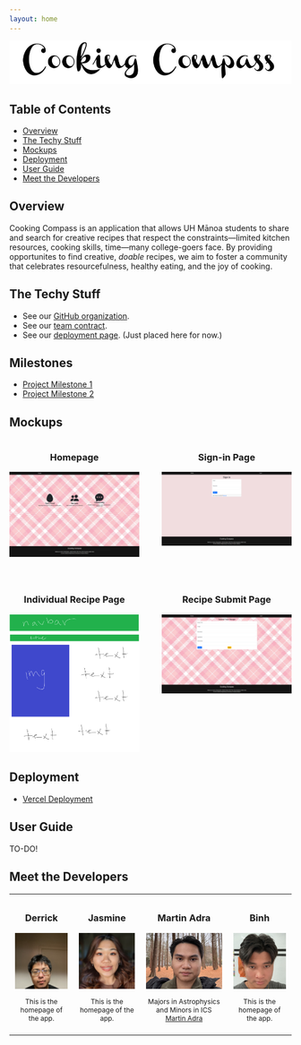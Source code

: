 ```yaml
---
layout: home
---
```


<img src="images/logo.png">

## **Table of Contents**
* [Overview](#overview)
* [The Techy Stuff](#the-techy-stuff)
* [Mockups](#mockups)
* [Deployment](#deployment)
* [User Guide](#user-guide)
* [Meet the Developers](#meet-the-developers)

## **Overview**
Cooking Compass is an application that allows UH Mānoa students to share and search for creative recipes that respect the constraints—limited kitchen resources, cooking skills, time—many college-goers face. By providing opportunites to find creative, *doable* recipes, we aim to foster a community that celebrates resourcefulness, healthy eating, and the joy of cooking.

## **The Techy Stuff**
* See our [GitHub organization](https://github.com/Cooking-Compass).
* See our [team contract](https://docs.google.com/document/d/1vPueASUJx5Af_aTIyjsdGVoajnHm5Qxhm5PrnRTxdoA/edit?usp=sharing).
* See our [deployment page](https://cooking-compass-khaki.vercel.app/). (Just placed here for now.)

## **Milestones**
* [Project Milestone 1](https://github.com/orgs/Cooking-Compass/projects/1)
* [Project Milestone 2](https://github.com/orgs/Cooking-Compass/projects/2)

## **Mockups**

<div style="display: flex; flex-wrap: wrap; gap: 40px; justify-content: center;">

  <div style="flex: 1 1 45%; text-align: center;">
    <h3><strong>Homepage</strong></h3>
    <img width="500" src="images/pinkhomepage.png">
  </div>

  <div style="flex: 1 1 45%; text-align: center;">
    <h3><strong>Sign-in Page</strong></h3>
    <img width="500" src="images/signin.png">
  </div>

  <div style="flex: 1 1 45%; text-align: center;">
    <h3><strong>Individual Recipe Page</strong></h3>
    <img width="500" src="images/recipe.png">
  </div>

  <div style="flex: 1 1 45%; text-align: center;">
    <h3><strong>Recipe Submit Page</strong></h3>
    <img width="500" src="images/pinksubmitrecipe.png">
  </div>

</div>

## **Deployment**

* [Vercel Deployment](https://cooking-compass-khaki.vercel.app/)

## **User Guide**
TO-DO!

## **Meet the Developers**

<div style="text-align: center;">
  <table style="margin: 0 auto;">
    <tr>
      <td style="padding: 10px; vertical-align: top;">
        <h3>Derrick</h3>
        <img src="images/derrick.jpg" style="width: 150px; height: 100px; object-fit: cover;"><br>
        <p style="font-size: 12px;">
        This is the homepage of the app.
        </p>
      </td>
      <td style="padding: 10px; vertical-align: top;">
        <h3>Jasmine</h3>
        <img src="images/jasmine.jpg" style="width: 150px; height: 100px; object-fit: cover;">
        <p style="font-size: 12px;">
        This is the homepage of the app.
        </p>
      </td>
      <td style="padding: 10px; vertical-align: top;">
        <h3>Martin Adra</h3>
        <img src="images/martin.jpg" style="width: 150px; height: 100px; object-fit: cover;"><br>
        <p style="font-size: 12px;">
        Majors in Astrophysics and Minors in ICS
        <a href="https://www.linkedin.com/in/martin-adra-40a06b1b9" target="_blank">Martin Adra</a>
        </p>
      </td>
      <td style="padding: 10px; vertical-align: top;">
        <h3>Binh</h3>
        <img src="images/binh.jpg" style="width: 150px; height: 100px; object-fit: cover;"><br>
        <p style="font-size: 12px;">
        This is the homepage of the app.
        </p>
      </td>
    </tr>
  </table>
</div>

